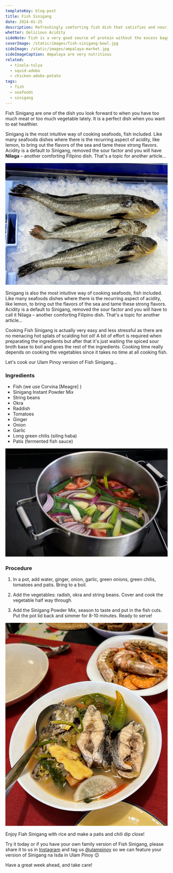 ```yaml
---
templateKey: blog-post
title: Fish Sinigang
date: 2024-01-25
description: Refreshingly comforting fish dish that satisfies and nourishes your spirit
whetter: Delicious Acidity
sideNote: Fish is a very good source of protein without the excess baggage of other animal meat protein
coverImage: /static/images/fish-sinigang-bowl.jpg
sideImage: /static/images/ampalaya-market.jpg
sideImageCaption: Ampalaya are very nutritious 
related: 
  - tinola-tulya
  - squid-adobo
  - chicken-adobo-potato
tags:
  - fish
  - seafoods
  - sinigang
---
```


Fish Sinigang are one of the dish you look forward to when you have too much meat or too much vegetable lately. It is a perfect dish when you want to eat healthier. 

Sinigang is the most intuitive way of cooking seafoods, fish included. Like many seafoods dishes where there is the recurring aspect of acidity, like lemon, to bring out the flavors of the sea and tame these strong flavors. Acidity is a default to Sinigang, removed the sour factor and you will have **Nilaga** – another comforting Filipino dish. That's a topic for another article...

![Cooking Pinakbet in a wok](/static/images/fish-corvina.jpg)

Sinigang is also the most intuitive way of cooking seafoods, fish included. Like many seafoods dishes where there is the recurring aspect of acidity, like lemon, to bring out the flavors of the sea and tame these strong flavors. Acidity is a default to Sinigang, removed the sour factor and you will have to call it Nilaga – another comforting Filipino dish. That's a topic for another article...

Cooking Fish Sinigang is actually very easy and less stressful as there are no menacing hot splats of scalding hot oil! A bit of effort is required when preparating the ingredients but after that it's just waiting the spiced sour broth base to boil and goes the rest of the ingredients. Cooking time really depends on cooking the vegetables since it takes no time at all cooking fish.

Let's cook our Ulam Pinoy version of Fish Sinigang...

### Ingredients

- Fish (we use Corvina [Meagre] )
- Sinigang Instant Powder Mix
- String beans
- Okra
- Raddish
- Tomatoes
- Ginger
- Onion
- Garlic
- Long green chilis (siling haba)
- Patis (fermented fish sauce)

![Sinigang base ingredients in a pot](/static/images/sinigang-base-pot.jpg)

### Procedure

1. In a pot, add water, ginger, onion, garlic, green onions, green chilis, tomatoes and patis. Bring to a boil.

2. Add the vegetables: radish, okra and string beans. Cover and cook the vegetable half way through.

3. Add the Sinigang Powder Mix, season to taste and put in the fish cuts. Put the pot lid back and simmer for 8-10 minutes. Ready to serve!

![Sinigang na Isda served in a serving dish](/static/images/sinigang-served.jpg)

Enjoy Fiah Sinigang with rice and make a patis and chili dip close!

Try it today or if you have your own family version of Fish Sinigang, please share it to us in [Instagram](https://www.instagram.com/ulampinoy/) and tag us [@ulampinoy](https://www.instagram.com/ulampinoy/) so we can feature your version of Sinigang na Isda in Ulam Pinoy 😉

Have a great week ahead, and take care!

